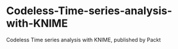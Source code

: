 # Codeless-Time-series-analysis-with-KNIME
Codeless Time series analysis with KNIME, published by Packt
